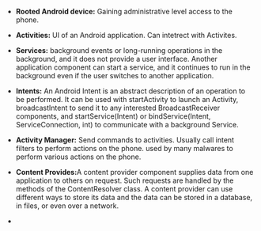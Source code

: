 - <B>Rooted Android device:</B> Gaining administrative level access to the phone.

- <B>Activities:</B>  UI of an Android application. Can intetrect with Activites. 

- <B>Services:</B>  background events or long-running operations in the background, and it does not provide a user interface. Another application component can start a service, and it continues to run in the background even if the user switches to another application.

- <B>Intents:</B>  An Android Intent is an abstract description of an operation to be performed. It can be used with startActivity to launch an Activity, broadcastIntent to send it to any interested BroadcastReceiver components, and startService(Intent) or bindService(Intent, ServiceConnection, int) to communicate with a background Service.

- <B>Activity Manager:</B>  Send commands to activities. Usually call intent filters to perform actions on the phone. used by many malwares to perform various actions on the phone.

- <B>Content Provides:</B>A content provider component supplies data from one application to others on request. Such requests are handled by the methods of the ContentResolver class. A content provider can use different ways to store its data and the data can be stored in a database, in files, or even over a network.

- 
